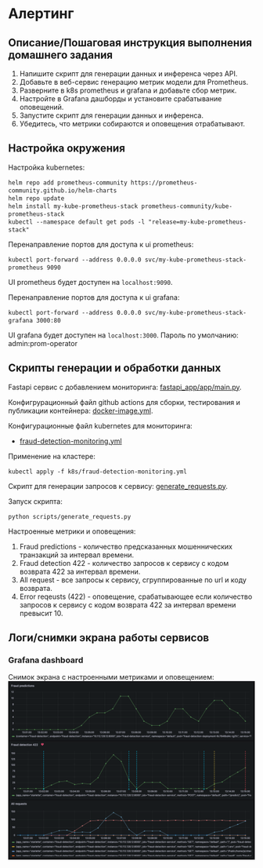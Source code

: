 # Алертинг

## Описание/Пошаговая инструкция выполнения домашнего задания

1. Напишите скрипт для генерации данных и инференса через API.
2. Добавьте в веб-сервис генерацию метрик модели для Prometheus.
3. Разверните в k8s prometheus и grafana и добавьте сбор метрик.
4. Настройте в Grafana дашборды и установите срабатывание оповещений.
5. Запустите скрипт для генерации данных и инференса.
6. Убедитесь, что метрики собираются и оповещения отрабатывают.

## Настройка окружения

Настройка kubernetes:
```
helm repo add prometheus-community https://prometheus-community.github.io/helm-charts
helm repo update
helm install my-kube-prometheus-stack prometheus-community/kube-prometheus-stack
kubectl --namespace default get pods -l "release=my-kube-prometheus-stack"
```

Перенаправление портов для доступа к ui prometheus:
```
kubectl port-forward --address 0.0.0.0 svc/my-kube-prometheus-stack-prometheus 9090
```
UI prometheus будет доступен на `localhost:9090`.

Перенаправление портов для доступа к ui grafana:
```
kubectl port-forward --address 0.0.0.0 svc/my-kube-prometheus-stack-grafana 3000:80
```
UI grafana будет доступен на `localhost:3000`. Пароль по умолчанию: admin:prom-operator

## Скрипты генерации и обработки данных

Fastapi сервис c добавлением мониторинга: [fastapi_app/app/main.py](fastapi_app/app/main.py).

Конфигрурационный файл github actions для сборки, тестирования и публикации контейнера: [docker-image.yml](.github/workflows/docker-image.yml).

Конфигурационные файл kubernetes для мониторинга:
- [fraud-detection-monitoring.yml](k8s/fraud-detection-monitoring.yml)

Применение на кластере:
```
kubectl apply -f k8s/fraud-detection-monitoring.yml 
```

Скрипт для генерации запросов к сервису: [generate_requests.py](scripts/generate_requests.py).

Запуск скрипта:
```
python scripts/generate_requests.py
```

Настроенные метрики и оповещения:
1. Fraud predictions - количество предсказанных мошеннических транзакций за интервал времени.
2. Fraud detection 422 - количество запросов к сервису с кодом возврата 422 за интервал времени.
3. All request - все запросы к сервису, сгруппированные по url и коду возврата.
4. Error reqeusts (422) - оповещение, срабатывающее если количество запросов к сервису с кодом возврата 422 за интервал времени превысит 10.

## Логи/снимки экрана работы сервисов

### Grafana dashboard

Снимок экрана с настроенными метриками и оповещением:
![Grafana dashboard](img/9_grafana_dashboard.png "Grafana dashboard")

